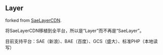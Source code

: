 ## Layer

forked from [SaeLayerCDN](https://github.com/Slacken/cdn).

将SaeLayerCDN移植到全平台，所以是“Layer”而不再是“SaeLayer”。

目前支持平台：SAE（新浪）、BAE（百度）、GCS（盛大）、标准PHP（本地读写）